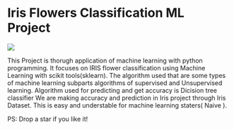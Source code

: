 # Iris Flowers Classification ML Project 

<img src="https://miro.medium.com/max/875/1*7bnLKsChXq94QjtAiRn40w.png">

This Project is thorugh application of machine learning with python programming.
It focuses on IRIS flower classification using Machine Learning with scikit tools(sklearn). 
The algorithm used that are some types of machine learning subparts algorithms of supervised and Unsupervised learning.
Algorithm used for predicting and get accuracy is Dicision tree classifier 
We are making accuracy and prediction in Iris project through Iris Dataset.
This is easy and understable for machine learning staters( Naive ).

PS: Drop a star if you like it!
